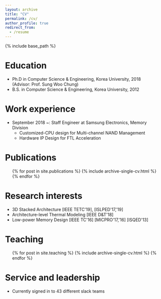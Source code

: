 ```yaml
---
layout: archive
title: "CV"
permalink: /cv/
author_profile: true
redirect_from:
  - /resume
---
```


{% include base_path %}

Education
======
* Ph.D in Computer Science & Engineering, Korea University, 2018 (Advisor: Prof. Sung Woo Chung)
* B.S. in Computer Science & Engineering, Korea University, 2012

Work experience
======
* September 2018 ~: Staff Engineer at Samsung Electronics, Memory Division
  * Customized-CPU design for Multi-channel NAND Management
  * Hardware IP Design for FTL Acceleration
  
Publications
======
  <ul>{% for post in site.publications %}
    {% include archive-single-cv.html %}
  {% endfor %}</ul>

Research interests
======
* 3D Stacked Architecture [IEEE TETC'19], [ISLPED'17,'19]
* Architecture-level Thermal Modeling [IEEE D&T'18]
* Low-power Memory Design [IEEE TC'16] [MICPRO'17,'16] [ISQED'13]
  
Teaching
======
  <ul>{% for post in site.teaching %}
    {% include archive-single-cv.html %}
  {% endfor %}</ul>
  
Service and leadership
======
* Currently signed in to 43 different slack teams
